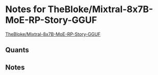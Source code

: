 # Notes for TheBloke/Mixtral-8x7B-MoE-RP-Story-GGUF
[TheBloke/Mixtral-8x7B-MoE-RP-Story-GGUF](https://huggingface.co/TheBloke/Mixtral-8x7B-MoE-RP-Story-GGUF)

## Quants
<quants go here>

## Notes
<notes here>
